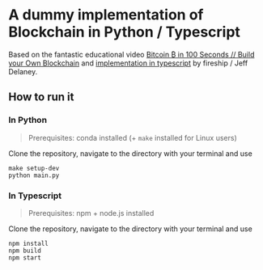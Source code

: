 # A dummy implementation of Blockchain in Python / Typescript

Based on the fantastic educational video [Bitcoin ₿ in 100 Seconds // Build your Own Blockchain](https://www.youtube.com/watch?v=qF7dkrce-mQ) and [implementation in typescript](https://github.com/fireship-io/node-blockchain) by fireship / Jeff Delaney.

## How to run it

### In Python

> Prerequisites: conda installed (+ `make` installed for Linux users)

Clone the repository, navigate to the directory with your terminal and use

```
make setup-dev
python main.py
```

### In Typescript

> Prerequisites: npm + node.js installed

Clone the repository, navigate to the directory with your terminal and use

```
npm install
npm build
npm start
```
